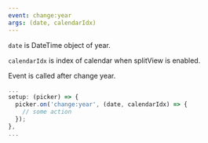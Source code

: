 ```yaml
---
event: change:year
args: (date, calendarIdx)
---
```


`date` is DateTime object of year.

`calendarIdx` is index of calendar when splitView is enabled. 

Event is called after change year.

```js
...
setup: (picker) => {
  picker.on('change:year', (date, calendarIdx) => {
    // some action
  });
},
...
```